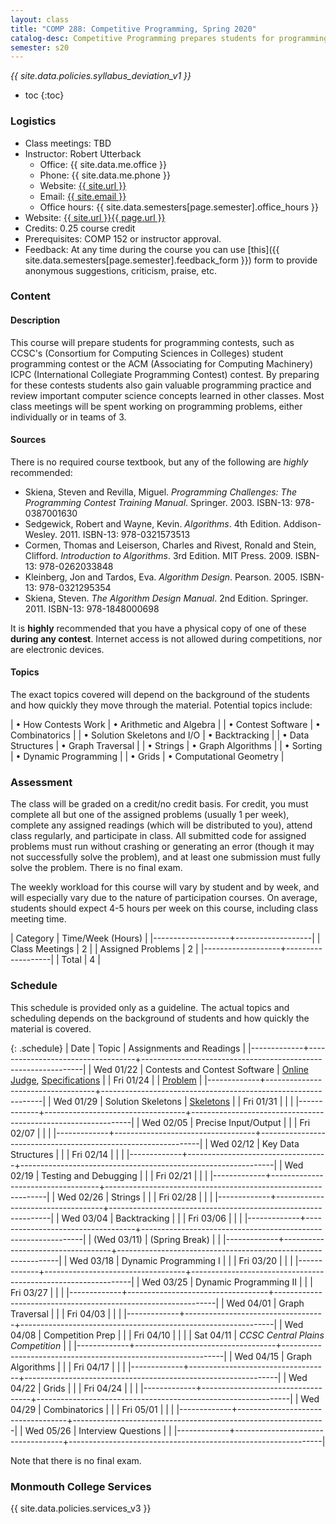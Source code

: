 ```yaml
---
layout: class
title: "COMP 288: Competitive Programming, Spring 2020"
catalog-desc: Competitive Programming prepares students for programming contests, such as the CCSC (Consortium for Computing Sciences in Colleges) student programming contest or the ACM (Association for Computing Machinery) ICPC (International Collegiate Programming Contest) contest. Students gain valuable programming practice and review important computer science concepts learned in other classes. Most class meetings will be spent working on programming problems, either individually or in teams of 3. Core topics include developing fast solution skeletons, dynamic programming, graph algorithms, and backtracking.
semester: s20
---
```


*{{ site.data.policies.syllabus_deviation_v1 }}*

* toc
{:toc}

### Logistics

* Class meetings: TBD
* Instructor: Robert Utterback
  * Office: {{ site.data.me.office }}
  * Phone: {{ site.data.me.phone }}
  * Website: <a href="{{ site.url }}">{{ site.url }}</a>
  * Email: <a href="mailto:{{ site.email }}">{{ site.email }}</a>
  * Office hours: {{ site.data.semesters[page.semester].office_hours }}
* Website: <a href="{{ site.url }}{{ page.url }}">{{ site.url }}{{ page.url }}</a>
* Credits: 0.25 course credit
* Prerequisites: COMP 152 or instructor approval.
* Feedback: At any time during the course you can use
  [this]({{ site.data.semesters[page.semester].feedback_form }}) form to provide
  anonymous suggestions, criticism, praise, etc.

### Content

#### Description

This course will prepare students for programming contests, such as
CCSC's (Consortium for Computing Sciences in Colleges) student
programming contest or the ACM (Associating for Computing Machinery)
ICPC (International Collegiate Programming Contest) contest. By
preparing for these contests students also gain valuable programming
practice and review important computer science concepts learned in
other classes. Most class meetings will be spent working on
programming problems, either individually or in teams of 3.

#### Sources

There is no required course textbook, but any of the following are _highly_ recommended:

* Skiena, Steven and Revilla, Miguel. *Programming Challenges: The
  Programming Contest Training Manual*. Springer. 2003. ISBN-13:
  978-0387001630
* Sedgewick, Robert and Wayne, Kevin. *Algorithms*. 4th
  Edition. Addison-Wesley. 2011. ISBN-13: 978-0321573513
* Cormen, Thomas and Leiserson, Charles and Rivest, Ronald and Stein,
  Clifford. *Introduction to Algorithms*. 3rd Edition. MIT
  Press. 2009. ISBN-13: 978-0262033848
* Kleinberg, Jon and Tardos, Eva. *Algorithm
  Design*. Pearson. 2005. ISBN-13: 978-0321295354
* Skiena, Steven. *The Algorithm Design Manual*. 2nd
  Edition. Springer. 2011. ISBN-13: 978-1848000698

It is **highly** recommended that you have a physical copy of one of
these **during any contest**. Internet access is not allowed during
competitions, nor are electronic devices.


#### Topics

The exact topics covered will depend on the background of the students
and how quickly they move through the material. Potential topics
include:

| &bull; How Contests Work          | &bull; Arithmetic and Algebra |
| &bull; Contest Software           | &bull; Combinatorics          |
| &bull; Solution Skeletons and I/O | &bull; Backtracking           |
| &bull; Data Structures            | &bull; Graph Traversal        |
| &bull; Strings                    | &bull; Graph Algorithms       |
| &bull; Sorting                    | &bull; Dynamic Programming    |
| &bull; Grids                      | &bull; Computational Geometry |

### Assessment

The class will be graded on a credit/no credit basis. For credit, you
must complete all but one of the assigned problems (usually 1 per
week), complete any assigned readings (which will be distributed to
you), attend class regularly, and participate in class. All submitted
code for assigned problems must run without crashing or generating an
error (though it may not successfully solve the problem), and at least
one submission must fully solve the problem. There is no final exam.

The weekly workload for this course will vary by student and by week,
and will especially vary due to the nature of participation
courses. On average, students should expect 4-5 hours per week on this
course, including class meeting time.

| Category          | Time/Week (Hours) |
|-------------------+-------------------|
| Class Meetings    |                 2 |
| Assigned Problems |                 2 |
|-------------------+-------------------|
| Total             |                 4 |

### Schedule
This schedule is provided only as a guideline. The actual topics and
scheduling depends on the background of students and how quickly the
material is covered.

{: .schedule}
| Date        | Topic                             | Assignments and Readings                                      |
|-------------+-----------------------------------+---------------------------------------------------------------|
| Wed 01/22   | Contests and Contest Software     | [Online Judge](https://onlinejudge.org/), [Specifications][1] |
| Fri 01/24   |                                   | [Problem][2]                                                  |
|-------------+-----------------------------------+---------------------------------------------------------------|
| Wed 01/29   | Solution Skeletons                | [Skeletons](skeletons.pdf)                                    |
| Fri 01/31   |                                   |                                                               |
|-------------+-----------------------------------+---------------------------------------------------------------|
| Wed 02/05   | Precise Input/Output              |                                                               |
| Fri 02/07   |                                   |                                                               |
|-------------+-----------------------------------+---------------------------------------------------------------|
| Wed 02/12   | Key Data Structures               |                                                               |
| Fri 02/14   |                                   |                                                               |
|-------------+-----------------------------------+---------------------------------------------------------------|
| Wed 02/19   | Testing and Debugging             |                                                               |
| Fri 02/21   |                                   |                                                               |
|-------------+-----------------------------------+---------------------------------------------------------------|
| Wed 02/26   | Strings                           |                                                               |
| Fri 02/28   |                                   |                                                               |
|-------------+-----------------------------------+---------------------------------------------------------------|
| Wed 03/04   | Backtracking                      |                                                               |
| Fri 03/06   |                                   |                                                               |
|-------------+-----------------------------------+---------------------------------------------------------------|
| (Wed 03/11) | (Spring Break)                    |                                                               |
|-------------+-----------------------------------+---------------------------------------------------------------|
| Wed 03/18   | Dynamic Programming I             |                                                               |
| Fri 03/20   |                                   |                                                               |
|-------------+-----------------------------------+---------------------------------------------------------------|
| Wed 03/25   | Dynamic Programming II            |                                                               |
| Fri 03/27   |                                   |                                                               |
|-------------+-----------------------------------+---------------------------------------------------------------|
| Wed 04/01   | Graph Traversal                   |                                                               |
| Fri 04/03   |                                   |                                                               |
|-------------+-----------------------------------+---------------------------------------------------------------|
| Wed 04/08   | Competition Prep                  |                                                               |
| Fri 04/10   |                                   |                                                               |
| Sat 04/11   | *CCSC Central Plains Competition* |                                                               |
|-------------+-----------------------------------+---------------------------------------------------------------|
| Wed 04/15   | Graph Algorithms                  |                                                               |
| Fri 04/17   |                                   |                                                               |
|-------------+-----------------------------------+---------------------------------------------------------------|
| Wed 04/22   | Grids                             |                                                               |
| Fri 04/24   |                                   |                                                               |
|-------------+-----------------------------------+---------------------------------------------------------------|
| Wed 04/29   | Combinatorics                     |                                                               |
| Fri 05/01   |                                   |                                                               |
|-------------+-----------------------------------+---------------------------------------------------------------|
| Wed 05/26   | Interview Questions               |                                                               |
|-------------+-----------------------------------+---------------------------------------------------------------|

Note that there is no final exam.

[1]: https://onlinejudge.org/index.php?option=com_content&task=view&id=15&Itemid=30
[2]: https://onlinejudge.org/index.php?option=com_onlinejudge&Itemid=8&page=show_problem&problem=36

### Monmouth College Services

{{ site.data.policies.services_v3 }}

<!-- Local Variables: -->
<!-- eval: (orgtbl-mode) -->
<!-- End: -->
